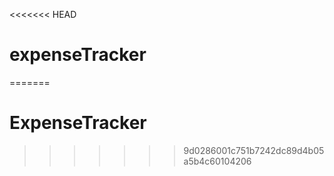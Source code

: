 <<<<<<< HEAD
# expenseTracker
=======
# ExpenseTracker
>>>>>>> 9d0286001c751b7242dc89d4b05a5b4c60104206
